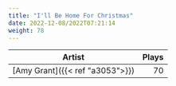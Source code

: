 ```yaml
---
title: "I'll Be Home For Christmas"
date: 2022-12-08/2022T07:21:14
weight: 78
---
```




 Artist | Plays 
----- | -----:
[Amy Grant]({{< ref "a3053">}}) | 70
